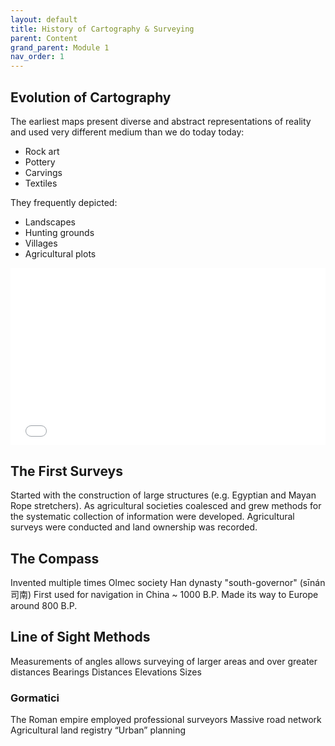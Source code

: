 ```yaml
---
layout: default
title: History of Cartography & Surveying
parent: Content
grand_parent: Module 1
nav_order: 1
---
```



## Evolution of Cartography

The earliest maps present diverse and abstract representations of reality and used very different medium than we do today today: 
* Rock art
* Pottery
* Carvings
* Textiles

They frequently depicted: 
* Landscapes
* Hunting grounds
* Villages
* Agricultural plots  


<div style="overflow: hidden;
  padding-top: 56.25%;
  position: relative">
  <iframe src="timeline.png" title="Processes" scrolling="no" frameborder="0"
    style="border: 0;
   height: 100%;
   left: 0;
   position: absolute;
   top: 0;
   width: 100%;">
   <p>Your browser does not support iframes.</p>
 </iframe>
</div>

## The First Surveys

Started with the construction of large structures (e.g. Egyptian and Mayan Rope stretchers).  As agricultural societies coalesced and grew methods for the systematic collection of information were developed.  Agricultural surveys were conducted and land ownership was recorded.



## The Compass

Invented multiple times
Olmec society
Han dynasty
"south-governor" (sīnán 司南)
First used for navigation in China ~ 1000 B.P.
Made its way to Europe around 800 B.P.

## Line of Sight Methods

Measurements of angles allows surveying of larger areas and over greater distances
Bearings
Distances
Elevations
Sizes

### Gormatici

The Roman empire employed professional surveyors
Massive road network
Agricultural land registry
“Urban” planning


